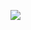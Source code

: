 ![](https://static.wikia.nocookie.net/disney3676/images/a/ae/2825A9E5-3C93-4872-B2BA-2EA4779EA74B.jpeg/revision/latest?cb=20210307170801&path-prefix=ja)